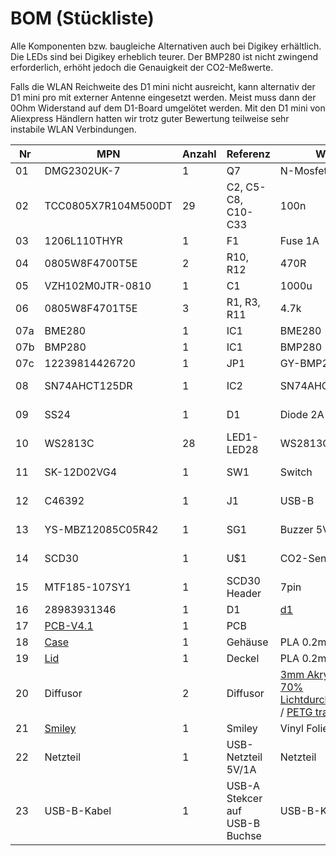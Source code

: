 # BOM (Stückliste)

Alle Komponenten bzw. baugleiche Alternativen auch bei Digikey erhältlich. Die LEDs sind bei Digikey erheblich teurer. Der BMP280 ist nicht zwingend erforderlich, erhöht jedoch die Genauigkeit der CO2-Meßwerte.

Falls die WLAN Reichweite des D1 mini nicht ausreicht, kann alternativ der D1 mini pro mit externer Antenne eingesetzt werden. Meist muss dann der 0Ohm Widerstand auf dem D1-Board umgelötet werden. Mit den D1 mini von Aliexpress Händlern hatten wir trotz guter Bewertung teilweise sehr instabile WLAN Verbindungen.

| Nr  | MPN  | Anzahl  |Referenz |Wert|Hersteller|Footprint|LCSC-Nr|Digikey-Nr|
| ------------ | ------------ | ------------ | ------------ |------------ |------------ |------------ |------------ |------------ |
|01|DMG2302UK-7|1|Q7|N-Mosfet|Diodes Incorporated|SOT-23-3|[C460977][C460977]||
|02|TCC0805X7R104M500DT|29|C2, C5-C8, C10-C33|100n| CCTC|0805_C|[C360619][C360619]||
|03|1206L110THYR|1|F1|Fuse 1A|Littelfuse|1206|[C126818][C126818] ||
|04|0805W8F4700T5E|2|R10, R12|470R|UNI-ROYAL|0805_R|[C17710][C17710]||
|05|VZH102M0JTR-0810|1|C1|1000u|Lelon|SMD,8x10mm |[C134811][C134811]||
|06|0805W8F4701T5E|3|R1, R3, R11|4.7k|UNI-ROYAL|0805_R|[C17673][C17673]|| 
|07a|BME280|1|IC1|BME280|Bosch Sensortec|LGA-8 |[C92489][C92489]||
|07b|BMP280|1|IC1|BMP280|Bosch Sensortec|LGA-8 |[C83291][C83291]||
|07c|12239814426720|1|JP1|GY-BMP280|AZ-Delivery|Through Hole|||
|08|SN74AHCT125DR|1|IC2|SN74AHCT125DR|Texas Instruments|SOIC-14_150mil|[C155176][C155176]||
|09|SS24|1|D1|Diode 2A| MDD(Microdiode Electronics)|SMB(DO-214AA)|[C35501][C35501]||
|10|WS2813C|28|LED1-LED28| WS2813C|Worldsemi|SMD,5x5mm |[C194323][C194323]||
|11|SK-12D02VG4|1|SW1|Switch|SOFNG SK-12D02VG4|Through Hole|[C239529][C239529]|[A107673-ND][A107673-ND]|
|12|C46392|1|J1|USB-B| Jing Extension of the Electronic Co.|Through Hole|[C46392][C46392]|[102-3999-ND][102-3999-ND]|
|13|YS-MBZ12085C05R42|1|SG1|Buzzer 5V|Fengming| 	Through Hole,12x8.5mm|[C409842][C409842]|[433-1028-ND][433-1028-ND]|
|14|SCD30|1|U$1|CO2-Sensor| Sensirion AG|Through Hole||[1649-1098-ND][1649-1098-ND]|
|15|MTF185-107SY1|1|SCD30 Header|7pin|MINTRON|Through Hole,P=2.54mm|[C358721][C358721]|[PPTC071LFBN-RC][PPTC071LFBN-RC]|
|16|28983931346|1|D1|[d1][d1] |AZDelivery|Through Hole|||
|17|[PCB-V4.1](../PCB/Gerber/jlcpcb)|1|PCB||jlcpcb||||
|18|[Case](../Case/Fusion360/Case.stl)|1|Gehäuse|PLA 0.2mm|3D-Druck||||
|19|[Lid](../Case/Fusion360/Lid.stl)|1|Deckel|PLA 0.2mm|3D-Druck||||
|20|Diffusor|2|Diffusor|[3mm Akryl opal 70% Lichtdurchlässigkeit](../Case/Laser/diffusor.svg) / [PETG transparent](../Case/Fusion360/glass_top.stl)|Lasercutter/3D-Druck||||
|21|[Smiley](../Case/SilhouetteStudio/smiley.svg)|1|Smiley|Vinyl Folie|Plotter/ausschneiden||||
|22|Netzteil|1|USB-Netzteil 5V/1A|Netzteil|diverse Hersteller||||
|23|USB-B-Kabel|1|USB-A Stekcer auf USB-B Buchse|USB-B-Kabel|diverse Hersteller||||

[C460977]: https://lcsc.com/product-detail/MOSFET_Diodes-Incorporated-DMG2302UK-7_C460977.html "C460977"
[C360619]: https://lcsc.com/product-detail/Multilayer-Ceramic-Capacitors-MLCC-SMD-SMT_CCTC-TCC0805X7R104M500DT_C360619.html "C360619"
[C126818]: https://lcsc.com/product-detail/PTC-Resettable-Fuses_Littelfuse-1206L110THYR_C126818.html "C126818"
[C17710]: https://lcsc.com/product-detail/Chip-Resistor-Surface-Mount_UNI-ROYAL-Uniroyal-Elec-0805W8F4700T5E_C17710.html "C17710"
[C134811]: https://lcsc.com/product-detail/Aluminum-Electrolytic-Capacitors-SMD_Lelon-VZH102M0JTR-0810_C134811.html "C134811"
[C17673]: https://lcsc.com/product-detail/Chip-Resistor-Surface-Mount_UNI-ROYAL-Uniroyal-Elec-0805W8F4701T5E_C17673.html "C17673"
[C92489]: https://lcsc.com/product-detail/Humidity-Sensors_Bosch-Sensortec-BME280_C92489.html "C92489"
[C83291]: https://lcsc.com/product-detail/Gas-Sensors_Bosch-Sensortec-BMP280_C83291.html "C83291"
[C155176]: https://lcsc.com/product-detail/Logic-Buffers-Drivers-Receivers-Transceivers_Texas-Instruments-SN74AHCT125DR_C155176.html "C155176"
[C35501]: https://lcsc.com/product-detail/Schottky-Barrier-Diodes-SBD_MDD-Microdiode-Electronics-SS24_C35501.html "C35501"
[C194323]: https://lcsc.com/product-detail/Light-Emitting-Diodes-LED_Worldsemi-WS2813C_C194323.html "C194323"
[C239529]: https://lcsc.com/product-detail/Lack-of-specifications_SOFNG-SK-12D02VG4_C239529.html "C239529"
[A107673-ND ]: https://www.digikey.de/product-detail/de/1825232-1/A107673-ND/4021554/?itemSeq=347804695 "A107673-ND "
[C46392]: https://lcsc.com/product-detail/USB-Connectors_Jing-Extension-of-the-Electronic-Co-C46392_C46392.html "C46392"
[102-3999-ND]: https://www.digikey.de/product-detail/de/UJ2-BH-1-TH/102-3999-ND/6187914/?itemSeq=347804690 "102-3999-ND"
[C409842]: https://lcsc.com/product-detail/Buzzers_Fengming-YS-MBZ12085C05R42_C409842.html "C409842"
[433-1028-ND]: https://www.digikey.de/product-detail/de/WT-1205/433-1028-ND/479674/?itemSeq=347804693 "433-1028-ND"
[1649-1098-ND]: https://www.digikey.de/product-detail/de/sensirion-ag/SCD30/1649-1098-ND/8445334 "1649-1098-ND"
[C358721]: https://lcsc.com/product-detail/Pin-Header-Female-Header_MINTRON-MTF185-107SY1_C358721.html "C358721"
[PPTC071LFBN-RC]: https://www.digikey.de/product-detail/de/sullins-connector-solutions/PPTC071LFBN-RC/S7005-ND/810146 "PPTC071LFBN-RC"
[d1]: https://www.az-delivery.de/products/d1-mini?variant=28983931346 "D1 Mini NodeMcu mit ESP8266-12F"

